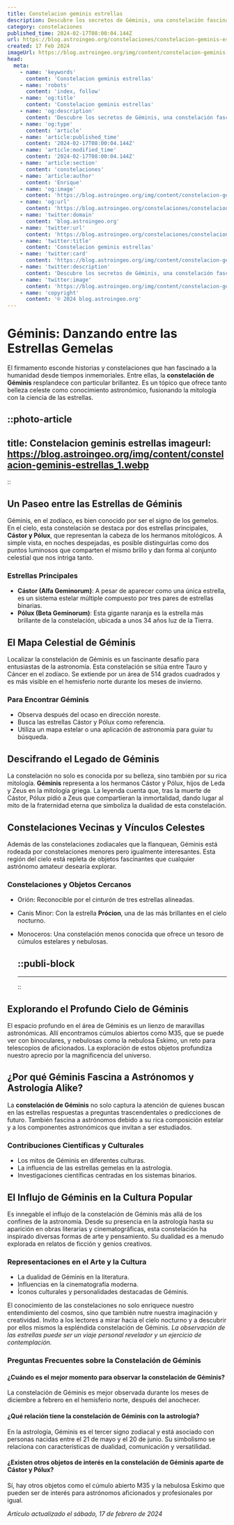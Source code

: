 ```yaml
---
title: Constelacion geminis estrellas
description: Descubre los secretos de Géminis, una constelación fascinante. Explora las estrellas y mitologías que componen su magnífico patrón en el cielo.
category: constelaciones
published_time: 2024-02-17T08:00:04.144Z
url: https://blog.astroingeo.org/constelaciones/constelacion-geminis-estrellas
created: 17 Feb 2024
imageUrl: https://blog.astroingeo.org/img/content/constelacion-geminis-estrellas_1.webp
head:
  meta:
    - name: 'keywords'
      content: 'Constelacion geminis estrellas'
    - name: 'robots'
      content: 'index, follow'
    - name: 'og:title'
      content: 'Constelacion geminis estrellas'
    - name: 'og:description'
      content: 'Descubre los secretos de Géminis, una constelación fascinante. Explora las estrellas y mitologías que componen su magnífico patrón en el cielo.'
    - name: 'og:type'
      content: 'article'
    - name: 'article:published_time'
      content: '2024-02-17T08:00:04.144Z'
    - name: 'article:modified_time'
      content: '2024-02-17T08:00:04.144Z'
    - name: 'article:section'
      content: 'constelaciones'
    - name: 'article:author'
      content: 'Enrique'
    - name: 'og:image'
      content: 'https://blog.astroingeo.org/img/content/constelacion-geminis-estrellas_1.webp'
    - name: 'og:url'
      content: 'https://blog.astroingeo.org/constelaciones/constelacion-geminis-estrellas'
    - name: 'twitter:domain'
      content: 'blog.astroingeo.org'
    - name: 'twitter:url'
      content: 'https://blog.astroingeo.org/constelaciones/constelacion-geminis-estrellas'
    - name: 'twitter:title'
      content: 'Constelacion geminis estrellas'
    - name: 'twitter:card'
      content: 'https://blog.astroingeo.org/img/content/constelacion-geminis-estrellas_1.webp'
    - name: 'twitter:description'
      content: 'Descubre los secretos de Géminis, una constelación fascinante. Explora las estrellas y mitologías que componen su magnífico patrón en el cielo.'
    - name: 'twitter:image'
      content: 'https://blog.astroingeo.org/img/content/constelacion-geminis-estrellas_1.webp'
    - name: 'copyright'
      content: '© 2024 blog.astroingeo.org'
---
```

# Géminis: Danzando entre las Estrellas Gemelas

El firmamento esconde historias y constelaciones que han fascinado a la humanidad desde tiempos inmemoriales. Entre ellas, la **constelación de Géminis** resplandece con particular brillantez. Es un tópico que ofrece tanto belleza celeste como conocimiento astronómico, fusionando la mitología con la ciencia de las estrellas.


::photo-article
---
title: Constelacion geminis estrellas
imageurl: https://blog.astroingeo.org/img/content/constelacion-geminis-estrellas_1.webp
---
::


## Un Paseo entre las Estrellas de Géminis

Géminis, en el zodíaco, es bien conocido por ser el signo de los gemelos. En el cielo, esta constelación se destaca por dos estrellas principales, **Cástor y Pólux**, que representan la cabeza de los hermanos mitológicos. A simple vista, en noches despejadas, es posible distinguirlas como dos puntos luminosos que comparten el mismo brillo y dan forma al conjunto celestial que nos intriga tanto.

### Estrellas Principales
- **Cástor (Alfa Geminorum)**: A pesar de aparecer como una única estrella, es un sistema estelar múltiple compuesto por tres pares de estrellas binarias.
- **Pólux (Beta Geminorum)**: Esta gigante naranja es la estrella más brillante de la constelación, ubicada a unos 34 años luz de la Tierra.

## El Mapa Celestial de Géminis

Localizar la constelación de Géminis es un fascinante desafío para entusiastas de la astronomía. Esta constelación se sitúa entre Tauro y Cáncer en el zodíaco. Se extiende por un área de 514 grados cuadrados y es más visible en el hemisferio norte durante los meses de invierno.

### Para Encontrar Géminis
- Observa después del ocaso en dirección noreste.
- Busca las estrellas Cástor y Pólux como referencia.
- Utiliza un mapa estelar o una aplicación de astronomía para guiar tu búsqueda.

## Descifrando el Legado de Géminis

La constelación no solo es conocida por su belleza, sino también por su rica mitología. **Géminis** representa a los hermanos Cástor y Pólux, hijos de Leda y Zeus en la mitología griega. La leyenda cuenta que, tras la muerte de Cástor, Pólux pidió a Zeus que compartieran la inmortalidad, dando lugar al mito de la fraternidad eterna que simboliza la dualidad de esta constelación.

## Constelaciones Vecinas y Vínculos Celestes

Además de las constelaciones zodiacales que la flanquean, Géminis está rodeada por constelaciones menores pero igualmente interesantes. Esta región del cielo está repleta de objetos fascinantes que cualquier astrónomo amateur desearía explorar.

### Constelaciones y Objetos Cercanos
- Orión: Reconocible por el cinturón de tres estrellas alineadas.
- Canis Minor: Con la estrella **Prócion**, una de las más brillantes en el cielo nocturno.
- Monoceros: Una constelación menos conocida que ofrece un tesoro de cúmulos estelares y nebulosas.


  ::publi-block
  ---
  ---
  ::
  
  
## Explorando el Profundo Cielo de Géminis

El espacio profundo en el área de Géminis es un lienzo de maravillas astronómicas. Allí encontramos cúmulos abiertos como M35, que se puede ver con binoculares, y nebulosas como la nebulosa Eskimo, un reto para telescopios de aficionados. La exploración de estos objetos profundiza nuestro aprecio por la magnificencia del universo.

## ¿Por qué Géminis Fascina a Astrónomos y Astrología Alike?

La **constelación de Géminis** no solo captura la atención de quienes buscan en las estrellas respuestas a preguntas trascendentales o predicciones de futuro. También fascina a astrónomos debido a su rica composición estelar y a los componentes astronómicos que invitan a ser estudiados.

### Contribuciones Científicas y Culturales
- Los mitos de Géminis en diferentes culturas.
- La influencia de las estrellas gemelas en la astrología.
- Investigaciones científicas centradas en los sistemas binarios.

## El Influjo de Géminis en la Cultura Popular

Es innegable el influjo de la constelación de Géminis más allá de los confines de la astronomía. Desde su presencia en la astrología hasta su aparición en obras literarias y cinematográficas, esta constelación ha inspirado diversas formas de arte y pensamiento. Su dualidad es a menudo explorada en relatos de ficción y genios creativos.

### Representaciones en el Arte y la Cultura
- La dualidad de Géminis en la literatura.
- Influencias en la cinematografía moderna.
- Íconos culturales y personalidades destacadas de Géminis.

El conocimiento de las constelaciones no solo enriquece nuestro entendimiento del cosmos, sino que también nutre nuestra imaginación y creatividad. Invito a los lectores a mirar hacia el cielo nocturno y a descubrir por ellos mismos la espléndida constelación de Géminis. *La observación de las estrellas puede ser un viaje personal revelador y un ejercicio de contemplación.*

### Preguntas Frecuentes sobre la Constelación de Géminis

#### ¿Cuándo es el mejor momento para observar la constelación de Géminis?
La constelación de Géminis es mejor observada durante los meses de diciembre a febrero en el hemisferio norte, después del anochecer.

#### ¿Qué relación tiene la constelación de Géminis con la astrología?
En la astrología, Géminis es el tercer signo zodiacal y está asociado con personas nacidas entre el 21 de mayo y el 20 de junio. Su simbolismo se relaciona con características de dualidad, comunicación y versatilidad.

#### ¿Existen otros objetos de interés en la constelación de Géminis aparte de Cástor y Pólux?
Sí, hay otros objetos como el cúmulo abierto M35 y la nebulosa Eskimo que pueden ser de interés para astrónomos aficionados y profesionales por igual.

_Artículo actualizado el sábado, 17 de febrero de 2024_